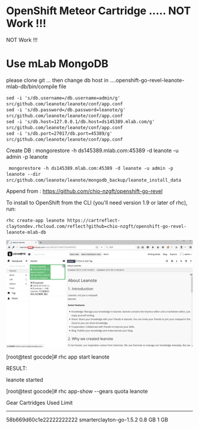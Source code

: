 OpenShift Meteor Cartridge ..... NOT Work !!!
=============================

NOT Work !!!

Use mLab MongoDB
=============================

please clone git ... then change db host in ....openshift-go-revel-leanote-mlab-db/bin/compile file

    sed -i 's/db.username=/db.username=admin/g' src/github.com/leanote/leanote/conf/app.conf
    sed -i 's/db.password=/db.password=leanote/g' src/github.com/leanote/leanote/conf/app.conf
    sed -i 's/db.host=127.0.0.1/db.host=ds145389.mlab.com/g' src/github.com/leanote/leanote/conf/app.conf
    sed -i 's/db.port=27017/db.port=45389/g' src/github.com/leanote/leanote/conf/app.conf

Create DB : mongorestore -h ds145389.mlab.com:45389 -d leanote -u admin -p leanote

     mongorestore -h ds145389.mlab.com:45389 -d leanote -u admin -p leanote --dir src/github.com/leanote/leanote/mongodb_backup/leanote_install_data

Append from : https://github.com/chio-nzgft/openshift-go-revel

To install to OpenShift from the CLI (you'll need version 1.9 or later of rhc), run:

    rhc create-app leanote https://cartreflect-claytondev.rhcloud.com/reflect?github=chio-nzgft/openshift-go-revel-leanote-mlab-db

![alt tag](https://github.com/chio-nzgft/openshift-go-revel-leanote-mlab-db/raw/master/show-note.png)


[root@test gocode]# rhc app start leanote

RESULT:

leanote started

[root@test gocode]# rhc app-show --gears quota leanote

Gear                     Cartridges                Used Limit

------------------------ ----------------------- ------ -----

58b669d60c1e22222222222 smarterclayton-go-1.5.2 0.8 GB  1 GB




